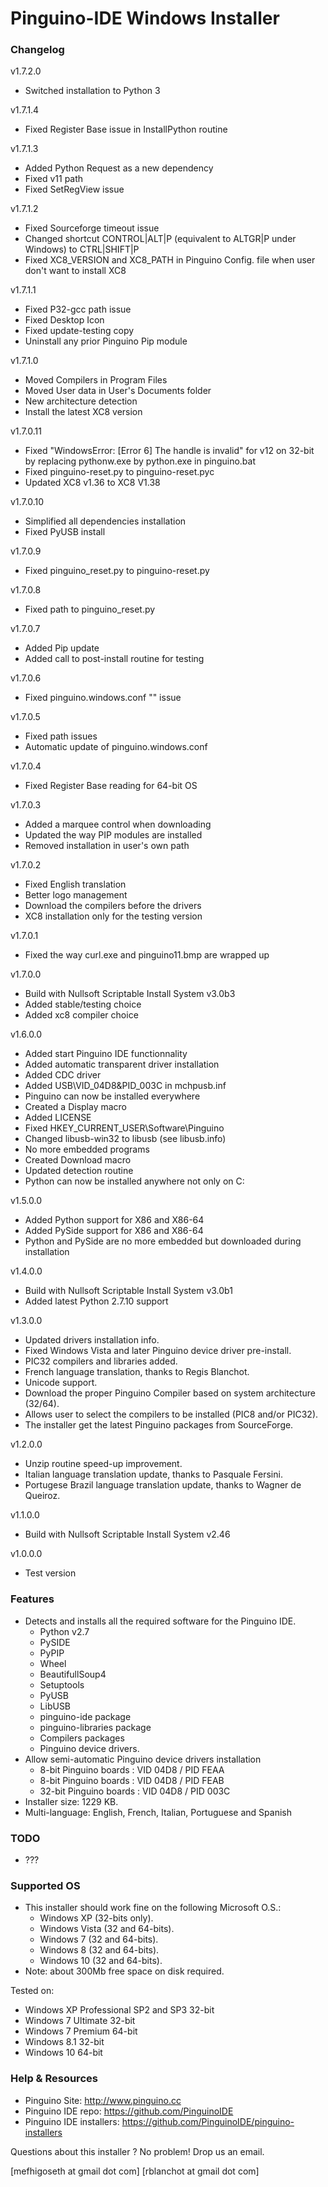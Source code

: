 Pinguino-IDE Windows Installer
==============================

### Changelog

v1.7.2.0
* Switched installation to Python 3

v1.7.1.4
* Fixed Register Base issue in InstallPython routine

v1.7.1.3
* Added Python Request as a new dependency
* Fixed v11 path
* Fixed SetRegView issue

v1.7.1.2
* Fixed Sourceforge timeout issue
* Changed shortcut CONTROL|ALT|P (equivalent to ALTGR|P under Windows) to CTRL|SHIFT|P
* Fixed XC8_VERSION and XC8_PATH in Pinguino Config. file when user don't want to install XC8

v1.7.1.1
* Fixed P32-gcc path issue
* Fixed Desktop Icon
* Fixed update-testing copy 
* Uninstall any prior Pinguino Pip module

v1.7.1.0
* Moved Compilers in Program Files
* Moved User data in User's Documents folder
* New architecture detection
* Install the latest XC8 version

v1.7.0.11
* Fixed "WindowsError: [Error 6] The handle is invalid" for v12 on 32-bit
  by replacing pythonw.exe by python.exe in pinguino.bat
* Fixed pinguino-reset.py to pinguino-reset.pyc
* Updated XC8 v1.36 to XC8 V1.38

v1.7.0.10
* Simplified all dependencies installation
* Fixed PyUSB install

v1.7.0.9
* Fixed pinguino_reset.py to pinguino-reset.py

v1.7.0.8
* Fixed path to pinguino_reset.py

v1.7.0.7
* Added Pip update
* Added call to post-install routine for testing

v1.7.0.6
* Fixed pinguino.windows.conf "" issue

v1.7.0.5
* Fixed path issues
* Automatic update of pinguino.windows.conf

v1.7.0.4
* Fixed Register Base reading for 64-bit OS

v1.7.0.3
* Added a marquee control when downloading
* Updated the way PIP modules are installed
* Removed installation in user's own path

v1.7.0.2
* Fixed English translation
* Better logo management
* Download the compilers before the drivers
* XC8 installation only for the testing version 

v1.7.0.1
* Fixed the way curl.exe and pinguino11.bmp are wrapped up

v1.7.0.0
* Build with Nullsoft Scriptable Install System v3.0b3
* Added stable/testing choice
* Added xc8 compiler choice

v1.6.0.0
* Added start Pinguino IDE functionnality
* Added automatic transparent driver installation
* Added CDC driver
* Added USB\VID_04D8&PID_003C in mchpusb.inf
* Pinguino can now be installed everywhere
* Created a Display macro
* Added LICENSE
* Fixed HKEY_CURRENT_USER\Software\Pinguino
* Changed libusb-win32 to libusb (see libusb.info)
* No more embedded programs
* Created Download macro
* Updated detection routine
* Python can now be installed anywhere not only on C:

v1.5.0.0
* Added Python support for X86 and X86-64
* Added PySide support for X86 and X86-64
* Python and PySide are no more embedded but downloaded during installation

v1.4.0.0
* Build with Nullsoft Scriptable Install System v3.0b1
* Added latest Python 2.7.10 support

v1.3.0.0
* Updated drivers installation info.
* Fixed Windows Vista and later Pinguino device driver pre-install.
* PIC32 compilers and libraries added.
* French language translation, thanks to Regis Blanchot.
* Unicode support.
* Download the proper Pinguino Compiler based on system architecture (32/64).
* Allows user to select the compilers to be installed (PIC8 and/or PIC32).
* The installer get the latest Pinguino packages from SourceForge.

v1.2.0.0
* Unzip routine speed-up improvement.
* Italian language translation update, thanks to Pasquale Fersini.
* Portugese Brazil language translation update, thanks to Wagner de Queiroz.

v1.1.0.0
* Build with Nullsoft Scriptable Install System v2.46

v1.0.0.0
* Test version

### Features

* Detects and installs all the required software for the Pinguino IDE.
  + Python v2.7
  + PySIDE
  + PyPIP
  + Wheel
  + BeautifullSoup4
  + Setuptools
  + PyUSB
  + LibUSB
  + pinguino-ide package
  + pinguino-libraries package
  + Compilers packages
  + Pinguino device drivers.
* Allow semi-automatic Pinguino device drivers installation
  +  8-bit Pinguino boards : VID 04D8 / PID FEAA
  +  8-bit Pinguino boards : VID 04D8 / PID FEAB
  + 32-bit Pinguino boards : VID 04D8 / PID 003C
* Installer size: 1229 KB.
* Multi-language: English, French, Italian, Portuguese and Spanish

### TODO

* ???

### Supported OS

* This installer should work fine on the following Microsoft O.S.:
  + Windows XP (32-bits only).
  + Windows Vista (32 and 64-bits).
  + Windows 7 (32 and 64-bits).
  + Windows 8 (32 and 64-bits).
  + Windows 10 (32 and 64-bits).
* Note: about 300Mb free space on disk required.

Tested on:

* Windows XP Professional SP2 and SP3 32-bit
* Windows 7 Ultimate 32-bit
* Windows 7 Premium 64-bit
* Windows 8.1 32-bit
* Windows 10 64-bit
 
### Help & Resources

* Pinguino Site: http://www.pinguino.cc
* Pinguino IDE repo: https://github.com/PinguinoIDE
* Pinguino IDE installers: https://github.com/PinguinoIDE/pinguino-installers

Questions about this installer ? No problem! Drop us an email.

[mefhigoseth at gmail dot com]
[rblanchot at gmail dot com]
